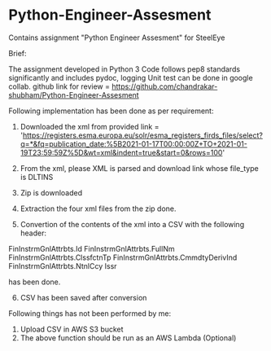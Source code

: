 # Python-Engineer-Assesment
Contains assignment "Python Engineer Assesment" for SteelEye

Brief:

The assignment developed in Python 3
Code follows pep8 standards significantly and includes pydoc, logging
Unit test can be done in google collab.
github link for review = https://github.com/chandrakar-shubham/Python-Engineer-Assesment

Following implementation has been done as per requirement:

1. Downloaded the xml from provided link = 'https://registers.esma.europa.eu/solr/esma_registers_firds_files/select?q=*&fq=publication_date:%5B2021-01-17T00:00:00Z+TO+2021-01-19T23:59:59Z%5D&wt=xml&indent=true&start=0&rows=100'

2. From the xml, please XML is parsed and download link whose file_type is DLTINS

3. Zip is downloaded

4. Extraction the four xml files from the zip done.

5. Convertion of the contents of the xml into a CSV with the following header:

FinInstrmGnlAttrbts.Id
FinInstrmGnlAttrbts.FullNm
FinInstrmGnlAttrbts.ClssfctnTp
FinInstrmGnlAttrbts.CmmdtyDerivInd
FinInstrmGnlAttrbts.NtnlCcy
Issr

has been done. 


6. CSV has been saved after conversion

Following things has not been performed by me:
1. Upload CSV in AWS S3 bucket
2. The above function should be run as an AWS Lambda (Optional)
